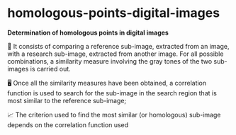 # homologous-points-digital-images

**Determination of homologous points in digital images**

🎯 It consists of comparing a reference sub-image, extracted from an image, with a research sub-image, extracted from another image. For all possible combinations, a similarity measure involving the gray tones of the two sub-images is carried out.

🖥️ Once all the similarity measures have been obtained, a correlation function is used to search for the sub-image in the search region that is most similar to the reference sub-image;

📈 The criterion used to find the most similar (or homologous) sub-image depends on the correlation function used
